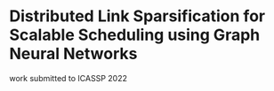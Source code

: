 # Distributed Link Sparsification for Scalable Scheduling using Graph Neural Networks

work submitted to ICASSP 2022
